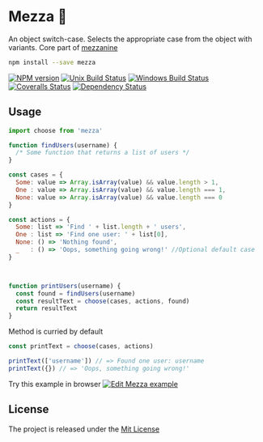 # Mezza 🎯

An object switch-case. Selects the appropriate case from the object with variants. Core part of [mezzanine][mezzanine]

```bash
npm install --save mezza
```

[![NPM version][npm-image]][npm-url]
[![Unix Build Status][travis-image]][travis-url]
[![Windows Build Status][appveyor-image]][appveyor-url]
[![Coveralls Status][coveralls-image]][coveralls-url]
[![Dependency Status][depstat-image]][depstat-url]

## Usage

```javascript
import choose from 'mezza'

function findUsers(username) {
  /* Some function that returns a list of users */
}

const cases = {
  Some: value => Array.isArray(value) && value.length > 1,
  One : value => Array.isArray(value) && value.length === 1,
  None: value => Array.isArray(value) && value.length === 0
}

const actions = {
  Some: list => 'Find ' + list.length + ' users',
  One : list => 'Find one user: ' + list[0],
  None: () => 'Nothing found',
  _   : () => 'Oops, something going wrong!' //Optional default case
}



function printUsers(username) {
  const found = findUsers(username)
  const resultText = choose(cases, actions, found)
  return resultText
}

```

Method is curried by default

```javascript
const printText = choose(cases, actions)

printText(['username']) // => Found one user: username
printText({}) // => 'Oops, something going wrong!'

```

Try this example in browser
[![Edit Mezza example](https://codesandbox.io/static/img/play-codesandbox.svg)](https://codesandbox.io/s/PEQDng3y)

## License

The project is released under the [Mit License](./LICENSE)

[mezzanine]: https://github.com/zerobias/mezzanine

[npm-url]: https://npmjs.org/package/mezza
[npm-image]: https://img.shields.io/npm/v/mezza.svg?style=flat-square

[travis-url]: https://travis-ci.org/zerobias/mezza
[travis-image]: https://img.shields.io/travis/zerobias/mezza.svg?style=flat-square&label=unix

[appveyor-url]: https://ci.appveyor.com/project/zerobias/mezza
[appveyor-image]: https://img.shields.io/appveyor/ci/zerobias/mezza.svg?style=flat-square&label=windows

[coveralls-url]: https://coveralls.io/r/zerobias/mezza
[coveralls-image]: https://img.shields.io/coveralls/zerobias/mezza.svg?style=flat-square

[depstat-url]: https://david-dm.org/zerobias/mezza
[depstat-image]: https://david-dm.org/zerobias/mezza.svg?style=flat-square
